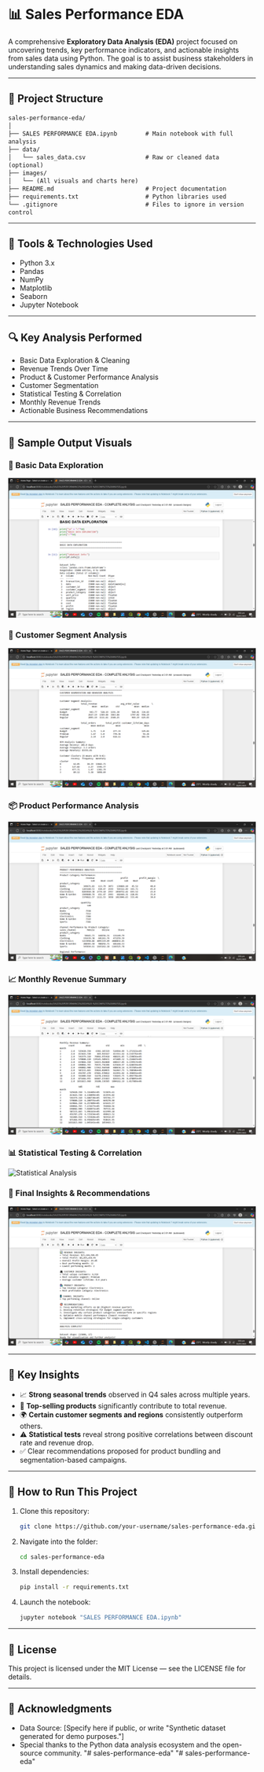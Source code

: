 
# 📊 Sales Performance EDA

A comprehensive **Exploratory Data Analysis (EDA)** project focused on uncovering trends, key performance indicators, and actionable insights from sales data using Python. The goal is to assist business stakeholders in understanding sales dynamics and making data-driven decisions.

---

## 📁 Project Structure

```
sales-performance-eda/
│
├── SALES PERFORMANCE EDA.ipynb        # Main notebook with full analysis
├── data/
│   └── sales_data.csv                 # Raw or cleaned data (optional)
├── images/
│   └── (All visuals and charts here)
├── README.md                          # Project documentation
├── requirements.txt                   # Python libraries used
└── .gitignore                         # Files to ignore in version control
```

---

## 🧰 Tools & Technologies Used

- Python 3.x
- Pandas
- NumPy
- Matplotlib
- Seaborn
- Jupyter Notebook

---

## 🔍 Key Analysis Performed

- Basic Data Exploration & Cleaning  
- Revenue Trends Over Time  
- Product & Customer Performance Analysis  
- Customer Segmentation  
- Statistical Testing & Correlation  
- Monthly Revenue Trends  
- Actionable Business Recommendations

---

## 📸 Sample Output Visuals

### 📌 Basic Data Exploration
![Basic Data Exploration](images/Basic_Data_Exploration.png)

### 👥 Customer Segment Analysis
![Customer Segment](images/Customer_Segment_analysis.png)

### 📦 Product Performance Analysis
![Product Performance](images/Product_Performance_Analysis.png)

### 📈 Monthly Revenue Summary
![Monthly Revenue](images/Monthly_Revenue_Summary.png)

### 📊 Statistical Testing & Correlation
![Statistical Analysis](images/Statistical_testing_and_correlation_analysis.png)

### 📑 Final Insights & Recommendations
![Insights](images/Insights_And_Recommendation.png)

---

## 📌 Key Insights

- 📈 **Strong seasonal trends** observed in Q4 sales across multiple years.
- 🥇 **Top-selling products** significantly contribute to total revenue.
- 🌍 **Certain customer segments and regions** consistently outperform others.
- ⚠️ **Statistical tests** reveal strong positive correlations between discount rate and revenue drop.
- ✅ Clear recommendations proposed for product bundling and segmentation-based campaigns.

---

## 🚀 How to Run This Project

1. Clone this repository:
   ```bash
   git clone https://github.com/your-username/sales-performance-eda.git
   ```

2. Navigate into the folder:
   ```bash
   cd sales-performance-eda
   ```

3. Install dependencies:
   ```bash
   pip install -r requirements.txt
   ```

4. Launch the notebook:
   ```bash
   jupyter notebook "SALES PERFORMANCE EDA.ipynb"
   ```

---

## 🪪 License

This project is licensed under the MIT License — see the LICENSE file for details.

---

## 🙌 Acknowledgments

- Data Source: [Specify here if public, or write "Synthetic dataset generated for demo purposes."]
- Special thanks to the Python data analysis ecosystem and the open-source community.
"# sales-performance-eda" 
"# sales-performance-eda" 
